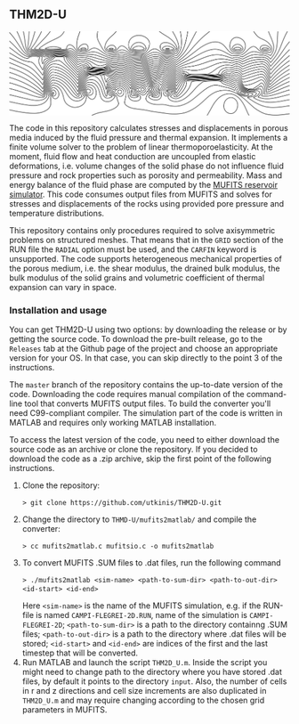 ## THM2D-U

<p align="center">
  <img align="center" src="docs/logo.png" width="738" alt="THM2D-U logo" />
</p>

The code in this repository calculates stresses and displacements in porous media induced by the fluid pressure and thermal expansion. It implements a finite volume solver to the problem of linear thermoporoelasticity. At the moment, fluid flow and heat conduction are uncoupled from elastic deformations, i.e. volume changes of the solid phase do not influence fluid pressure and rock properties such as porosity and permeability. Mass and energy balance of the fluid phase are computed by the [MUFITS reservoir simulator](http://www.mufits.imec.msu.ru/). This code consumes output files from MUFITS and solves for stresses and displacements of the rocks using provided pore pressure and temperature distributions.

This repository contains only procedures required to solve axisymmetric problems on structured meshes. That means that in the `GRID` section of the RUN file the `RADIAL` option must be used, and the `CARFIN` keyword is unsupported.
The code supports heterogeneous mechanical properties of the porous medium, i.e. the shear modulus, the drained bulk modulus, the bulk modulus of the solid grains and volumetric coefficient of thermal expansion can vary in space.

### Installation and usage

You can get THM2D-U using two options: by downloading the release or by getting the source code. To download the pre-built release, go to the `Releases` tab at the Github page of the project and choose an appropriate version for your OS. In that case, you can skip directly to the point 3 of the instructions.

The `master` branch of the repository contains the up-to-date version of the code. Downloading the code requires manual compilation of the command-line tool that converts MUFITS output files. To build the converter you'll need C99-compliant compiler. The simulation part of the code is written in MATLAB and requires only working MATLAB installation.

To access the latest version of the code, you need to either download the source code as an archive or clone the repository. If you decided to download the code as a .zip archive, skip the first point of the following instructions.

1. Clone the repository:
   ```
   > git clone https://github.com/utkinis/THM2D-U.git
   ```
2. Change the directory to `THMD-U/mufits2matlab/` and compile the converter:
   ```
   > cc mufits2matlab.c mufitsio.c -o mufits2matlab
   ```
3. To convert MUFITS .SUM files to .dat files, run the following command
   ```
   > ./mufits2matlab <sim-name> <path-to-sum-dir> <path-to-out-dir> <id-start> <id-end>
   ```
   Here `<sim-name>` is the name of the MUFITS simulation, e.g. if the RUN-file is named `CAMPI-FLEGREI-2D.RUN`, name of the simulation is `CAMPI-FLEGREI-2D`; `<path-to-sum-dir>` is a path to the directory containng .SUM files; `<path-to-out-dir>` is a path to the directory where .dat files will be stored; `<id-start>` and `<id-end>` are indices of the first and the last timestep that will be converted.
4. Run MATLAB and launch the script `THM2D_U.m`. Inside the script you might need to change path to the directory where you have stored .dat files, by default it points to the directory `input`. Also, the number of cells in r and z directions and cell size increments are also duplicated in `THM2D_U.m` and may require changing according to the chosen grid parameters in MUFITS.

